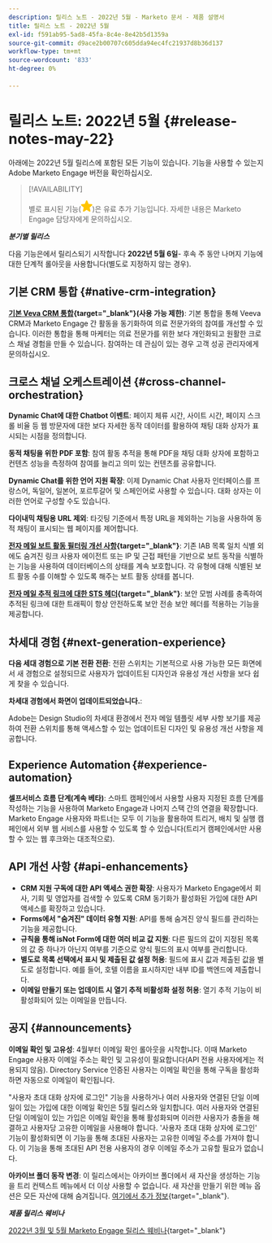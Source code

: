 ```yaml
---
description: 릴리스 노트 - 2022년 5월 - Marketo 문서 - 제품 설명서
title: 릴리스 노트 - 2022년 5월
exl-id: f591ab95-5ad8-45fa-8c4e-8e42b5d1359a
source-git-commit: d9ace2b00707c605dda94ec4fc21937d8b36d137
workflow-type: tm+mt
source-wordcount: '833'
ht-degree: 0%

---
```


# 릴리스 노트: 2022년 5월 {#release-notes-may-22}

아래에는 2022년 5월 릴리스에 포함된 모든 기능이 있습니다. 기능을 사용할 수 있는지 Adobe Marketo Engage 버전을 확인하십시오.

>[!AVAILABILITY]
>
>별로 표시된 기능(![별](assets/yellow-star.png))은 유료 추가 기능입니다. 자세한 내용은 Marketo Engage 담당자에게 문의하십시오.

**_분기별 릴리스_**

다음 기능은에서 릴리스되기 시작합니다 **2022년 5월 6일**- 후속 주 동안 나머지 기능에 대한 단계적 롤아웃을 사용합니다(별도로 지정하지 않는 경우).

## 기본 CRM 통합 {#native-crm-integration}

**[기본 Veva CRM 통합](/help/marketo/product-docs/crm-sync/veeva-crm-sync/understanding-the-veeva-crm-sync.md){target=&quot;_blank&quot;}(사용 가능 제한)**: 기본 통합을 통해 Veeva CRM과 Marketo Engage 간 활동을 동기화하여 의료 전문가와의 참여를 개선할 수 있습니다. 이러한 통합을 통해 마케터는 의료 전문가를 위한 보다 개인화되고 원활한 크로스 채널 경험을 만들 수 있습니다. 참여하는 데 관심이 있는 경우 고객 성공 관리자에게 문의하십시오.

## 크로스 채널 오케스트레이션 {#cross-channel-orchestration}

**Dynamic Chat에 대한 Chatbot 이벤트**: 페이지 체류 시간, 사이트 시간, 페이지 스크롤 비율 등 웹 방문자에 대한 보다 자세한 동작 데이터를 활용하여 채팅 대화 상자가 표시되는 시점을 정의합니다.

**동적 채팅을 위한 PDF 포함**: 참여 활동 추적을 통해 PDF을 채팅 대화 상자에 포함하고 컨텐츠 성능을 측정하여 참여를 늘리고 의미 있는 컨텐츠를 공유합니다.

**Dynamic Chat를 위한 언어 지원 확장**: 이제 Dynamic Chat 사용자 인터페이스를 프랑스어, 독일어, 일본어, 포르투갈어 및 스페인어로 사용할 수 있습니다. 대화 상자는 이러한 언어로 구성할 수도 있습니다.

**다이내믹 채팅용 URL 제외**: 타깃팅 기준에서 특정 URL을 제외하는 기능을 사용하여 동적 채팅이 표시되는 웹 페이지를 제어합니다.

**[전자 메일 보트 활동 필터링 개선 사항](/help/marketo/product-docs/administration/email-setup/filtering-email-bot-activity.md){target=&quot;_blank&quot;}**: 기존 IAB 목록 일치 식별 외에도 숨겨진 링크 사용자 에이전트 또는 IP 및 근접 패턴을 기반으로 보트 동작을 식별하는 기능을 사용하여 데이터베이스의 상태를 계속 보호합니다. 각 유형에 대해 식별된 보트 활동 수를 이해할 수 있도록 해주는 보트 활동 상태를 봅니다.

**[전자 메일 추적 링크에 대한 STS 헤더](/help/marketo/product-docs/administration/settings/email-tracking-link-headers.md){target=&quot;_blank&quot;}**: 보안 모범 사례를 충족하여 추적된 링크에 대한 트래픽이 항상 안전하도록 보안 전송 보안 헤더를 적용하는 기능을 제공합니다.

## 차세대 경험 {#next-generation-experience}

**다음 세대 경험으로 기본 전환 전환**: 전환 스위치는 기본적으로 사용 가능한 모든 화면에서 새 경험으로 설정되므로 사용자가 업데이트된 디자인과 유용성 개선 사항을 보다 쉽게 찾을 수 있습니다.

**차세대 경험에서 화면이 업데이트되었습니다.**:

Adobe는 Design Studio의 차세대 환경에서 전자 메일 템플릿 세부 사항 보기를 제공하여 전환 스위치를 통해 액세스할 수 있는 업데이트된 디자인 및 유용성 개선 사항을 제공합니다.

## Experience Automation {#experience-automation}

**셀프서비스 흐름 단계(계속 베타)**: 스마트 캠페인에서 사용할 사용자 지정된 흐름 단계를 작성하는 기능을 사용하여 Marketo Engage과 나머지 스택 간의 연결을 확장합니다. Marketo Engage 사용자와 파트너는 모두 이 기능을 활용하여 트리거, 배치 및 실행 캠페인에서 외부 웹 서비스를 사용할 수 있도록 할 수 있습니다(트리거 캠페인에서만 사용할 수 있는 웹 후크와는 대조적으로).

## API 개선 사항 {#api-enhancements}

* **CRM 지원 구독에 대한 API 액세스 권한 확장**: 사용자가 Marketo Engage에서 회사, 기회 및 영업자를 검색할 수 있도록 CRM 동기화가 활성화된 가입에 대한 API 액세스를 확장하고 있습니다.
* **Forms에서 &quot;숨겨진&quot; 데이터 유형 지원**: API를 통해 숨겨진 양식 필드를 관리하는 기능을 제공합니다.
* **규칙을 통해 isNot Form에 대한 여러 비교 값 지원**: 다른 필드의 값이 지정된 목록의 값 중 하나가 아닌지 여부를 기준으로 양식 필드의 표시 여부를 관리합니다.
* **별도로 목록 선택에서 표시 및 제출된 값 설정 허용**: 필드에 표시 값과 제출된 값을 별도로 설정합니다. 예를 들어, 호텔 이름을 표시하지만 내부 ID를 백엔드에 제출합니다.
* **이메일 만들기 또는 업데이트 시 열기 추적 비활성화 설정 허용**: 열기 추적 기능이 비활성화되어 있는 이메일을 만듭니다.

## 공지 {#announcements}

**이메일 확인 및 고유성**: 4월부터 이메일 확인 롤아웃을 시작합니다. 이때 Marketo Engage 사용자 이메일 주소는 확인 및 고유성이 필요합니다(API 전용 사용자에게는 적용되지 않음). Directory Service 인증된 사용자는 이메일 확인을 통해 구독을 활성화하면 자동으로 이메일이 확인됩니다.

&quot;사용자 초대 대화 상자에 로그인&quot; 기능을 사용하거나 여러 사용자와 연결된 단일 이메일이 있는 가입에 대한 이메일 확인은 5월 릴리스와 일치합니다. 여러 사용자와 연결된 단일 이메일이 있는 가입은 이메일 확인을 통해 활성화되며 이러한 사용자가 충돌을 해결하고 사용자당 고유한 이메일을 사용해야 합니다. &#39;사용자 초대 대화 상자에 로그인&#39; 기능이 활성화되면 이 기능을 통해 초대된 사용자는 고유한 이메일 주소를 가져야 합니다. 이 기능을 통해 초대된 API 전용 사용자의 경우 이메일 주소가 고유할 필요가 없습니다.

**아카이브 폴더 동작 변경**: 이 릴리스에서는 아카이브 폴더에서 새 자산을 생성하는 기능을 트리 컨텍스트 메뉴에서 더 이상 사용할 수 없습니다. 새 자산을 만들기 위한 메뉴 옵션은 모든 자산에 대해 숨겨집니다. [여기에서 추가 정보](https://nation.marketo.com/t5/product-discussions/archive-folder-change-in-may-2022-release/m-p/324369#M183235){target=&quot;_blank&quot;}.

**_제품 릴리스 웨비나_**

[2022년 3월 및 5월 Marketo Engage 릴리스 웨비나](https://engage.marketo.com/2022_March_May_Release_Webinar_DemandPage.html){target=&quot;_blank&quot;}

